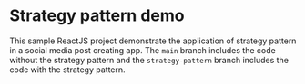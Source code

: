 # Strategy pattern demo

This sample ReactJS project demonstrate the application of strategy pattern in a social media post creating app. The `main` branch includes the code without the strategy pattern and the `strategy-pattern` branch includes the code with the strategy pattern.
